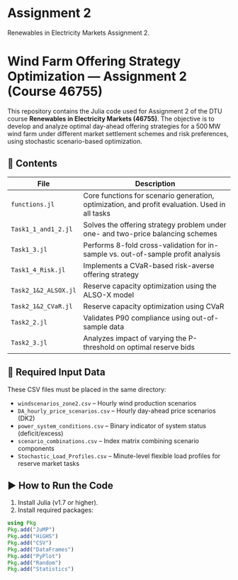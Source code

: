 # Assignment 2
Renewables in Electricity Markets Assignment 2.
# Wind Farm Offering Strategy Optimization — Assignment 2 (Course 46755)

This repository contains the Julia code used for Assignment 2 of the DTU course **Renewables in Electricity Markets (46755)**. The objective is to develop and analyze optimal day-ahead offering strategies for a 500 MW wind farm under different market settlement schemes and risk preferences, using stochastic scenario-based optimization.

## 📁 Contents

| File | Description |
|------|-------------|
| `functions.jl` | Core functions for scenario generation, optimization, and profit evaluation. Used in all tasks |
| `Task1_1_and1_2.jl` | Solves the offering strategy problem under one- and two-price balancing schemes |
| `Task1_3.jl` | Performs 8-fold cross-validation for in-sample vs. out-of-sample profit analysis |
| `Task1_4_Risk.jl` | Implements a CVaR-based risk-averse offering strategy |
| `Task2_1&2_ALSOX.jl` | Reserve capacity optimization using the ALSO-X model |
| `Task2_1&2_CVaR.jl` | Reserve capacity optimization using CVaR |
| `Task2_2.jl` | Validates P90 compliance using out-of-sample data |
| `Task2_3.jl` | Analyzes impact of varying the P-threshold on optimal reserve bids |

## 📂 Required Input Data

These CSV files must be placed in the same directory:

- `windscenarios_zone2.csv` – Hourly wind production scenarios
- `DA_hourly_price_scenarios.csv` – Hourly day-ahead price scenarios (DK2)
- `power_system_conditions.csv` – Binary indicator of system status (deficit/excess)
- `scenario_combinations.csv` – Index matrix combining scenario components
- `Stochastic_Load_Profiles.csv` – Minute-level flexible load profiles for reserve market tasks

## ▶️ How to Run the Code

1. Install Julia (v1.7 or higher).
2. Install required packages:

```julia
using Pkg
Pkg.add("JuMP")
Pkg.add("HiGHS")
Pkg.add("CSV")
Pkg.add("DataFrames")
Pkg.add("PyPlot")
Pkg.add("Random")
Pkg.add("Statistics")